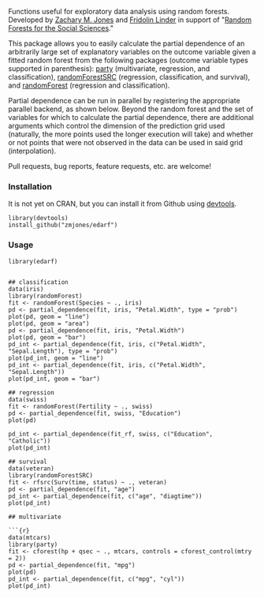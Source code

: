Functions useful for exploratory data analysis using random forests. Developed by [Zachary M. Jones](http://zmjones.com) and [Fridolin Linder](http://polisci.la.psu.edu/people/fjl128) in support of "[Random Forests for the Social Sciences](https://github.com/zmjones/rfss/)."

This package allows you to easily calculate the partial dependence of an arbitrarily large set of explanatory variables on the outcome variable given a fitted random forest from the following packages (outcome variable types supported in parenthesis): [party](http://cran.r-project.org/web/packages/party/index.html) (multivariate, regression, and classification), [randomForestSRC](http://cran.r-project.org/web/packages/randomForestSRC/index.html) (regression, classification, and survival), and [randomForest](http://cran.r-project.org/web/packages/randomForest/index.html) (regression and classification).

Partial dependence can be run in parallel by registering the appropriate parallel backend, as shown below. Beyond the random forest and the set of variables for which to calculate the partial dependence, there are additional arguments which control the dimension of the prediction grid used (naturally, the more points used the longer execution will take) and whether or not points that were not observed in the data can be used in said grid (interpolation).

Pull requests, bug reports, feature requests, etc. are welcome!

### Installation

It is not yet on CRAN, but you can install it from Github using [devtools](http://cran.r-project.org/web/packages/devtools/index.html). 

```{r}
library(devtools)
install_github("zmjones/edarf")
```

### Usage

```{r}
library(edarf)


## classification
data(iris)
library(randomForest)
fit <- randomForest(Species ~ ., iris)
pd <- partial_dependence(fit, iris, "Petal.Width", type = "prob")
plot(pd, geom = "line")
plot(pd, geom = "area")
pd <- partial_dependence(fit, iris, "Petal.Width")
plot(pd, geom = "bar")
pd_int <- partial_dependence(fit, iris, c("Petal.Width", "Sepal.Length"), type = "prob")
plot(pd_int, geom = "line")
pd_int <- partial_dependence(fit, iris, c("Petal.Width", "Sepal.Length"))
plot(pd_int, geom = "bar")

## regression
data(swiss)
fit <- randomForest(Fertility ~ ., swiss)
pd <- partial_dependence(fit, swiss, "Education")
plot(pd)

pd_int <- partial_dependence(fit_rf, swiss, c("Education", "Catholic"))
plot(pd_int)

## survival
data(veteran)
library(randomForestSRC)
fit <- rfsrc(Surv(time, status) ~ ., veteran)
pd <- partial_dependence(fit, "age")
pd_int <- partial_dependence(fit, c("age", "diagtime"))
plot(pd_int)

## multivariate

```{r}
data(mtcars)
library(party)
fit <- cforest(hp + qsec ~ ., mtcars, controls = cforest_control(mtry = 2))
pd <- partial_dependence(fit, "mpg")
plot(pd)
pd_int <- partial_dependence(fit, c("mpg", "cyl"))
plot(pd_int)
```
